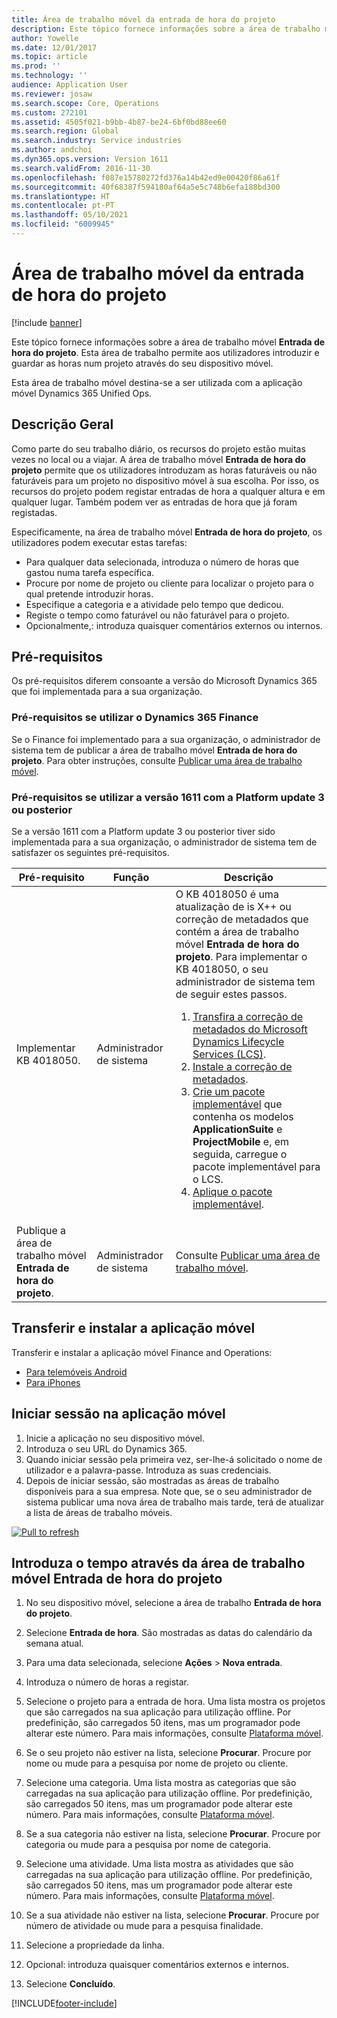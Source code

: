```yaml
---
title: Área de trabalho móvel da entrada de hora do projeto
description: Este tópico fornece informações sobre a área de trabalho móvel da entrada de hora do Projeto. Esta área de trabalho permite aos utilizadores introduzir e guardar as horas num projeto através do seu dispositivo móvel.
author: Yowelle
ms.date: 12/01/2017
ms.topic: article
ms.prod: ''
ms.technology: ''
audience: Application User
ms.reviewer: josaw
ms.search.scope: Core, Operations
ms.custom: 272101
ms.assetid: 4505f021-b9bb-4b87-be24-6bf0bd88ee60
ms.search.region: Global
ms.search.industry: Service industries
ms.author: andchoi
ms.dyn365.ops.version: Version 1611
ms.search.validFrom: 2016-11-30
ms.openlocfilehash: f087e15780272fd376a14b42ed9e00420f86a61f
ms.sourcegitcommit: 40f68387f594180af64a5e5c748b6efa188bd300
ms.translationtype: HT
ms.contentlocale: pt-PT
ms.lasthandoff: 05/10/2021
ms.locfileid: "6009945"
---
```

# <a name="project-time-entry-mobile-workspace"></a>Área de trabalho móvel da entrada de hora do projeto

[!include [banner](../includes/banner.md)]

Este tópico fornece informações sobre a área de trabalho móvel **Entrada de hora do projeto**. Esta área de trabalho permite aos utilizadores introduzir e guardar as horas num projeto através do seu dispositivo móvel.

Esta área de trabalho móvel destina-se a ser utilizada com a aplicação móvel Dynamics 365 Unified Ops. 

## <a name="overview"></a>Descrição Geral
Como parte do seu trabalho diário, os recursos do projeto estão muitas vezes no local ou a viajar. A área de trabalho móvel **Entrada de hora do projeto** permite que os utilizadores introduzam as horas faturáveis ou não faturáveis para um projeto no dispositivo móvel à sua escolha. Por isso, os recursos do projeto podem registar entradas de hora a qualquer altura e em qualquer lugar. Também podem ver as entradas de hora que já foram registadas. 

Especificamente, na área de trabalho móvel **Entrada de hora do projeto**, os utilizadores podem executar estas tarefas:

-   Para qualquer data selecionada, introduza o número de horas que gastou numa tarefa específica.
-   Procure por nome de projeto ou cliente para localizar o projeto para o qual pretende introduzir horas.
-   Especifique a categoria e a atividade pelo tempo que dedicou.
-   Registe o tempo como faturável ou não faturável para o projeto.
-   Opcionalmente,: introduza quaisquer comentários externos ou internos.

## <a name="prerequisites"></a>Pré-requisitos
Os pré-requisitos diferem consoante a versão do Microsoft Dynamics 365 que foi implementada para a sua organização.

### <a name="prerequisites-if-you-use-dynamics-365-finance"></a>Pré-requisitos se utilizar o Dynamics 365 Finance
Se o Finance foi implementado para a sua organização, o administrador de sistema tem de publicar a área de trabalho móvel **Entrada de hora do projeto**. Para obter instruções, consulte [Publicar uma área de trabalho móvel](/dynamics365/fin-ops-core/dev-itpro/mobile-apps/publish-mobile-workspace).

### <a name="prerequisites-if-you-use-version-1611-with-platform-update-3-or-later"></a>Pré-requisitos se utilizar a versão 1611 com a Platform update 3 ou posterior
Se a versão 1611 com a Platform update 3 ou posterior tiver sido implementada para a sua organização, o administrador de sistema tem de satisfazer os seguintes pré-requisitos. 

<table>
<thead>
<tr class="header">
<th>Pré-requisito</th>
<th>Função</th>
<th>Descrição</th>
</tr>
</thead>
<tbody>
<tr class="odd">

<td>Implementar KB 4018050.</td>
<td>Administrador de sistema</td>
<td>O KB 4018050 é uma atualização de is X++ ou correção de metadados que contém a área de trabalho móvel <strong>Entrada de hora do projeto</strong>. Para implementar o KB 4018050, o seu administrador de sistema tem de seguir estes passos.
<ol>
<li><a href="/dynamics365/fin-ops-core/dev-itpro/migration-upgrade/download-hotfix-lcs">Transfira a correção de metadados do Microsoft Dynamics Lifecycle Services (LCS)</a>.</li>
<li><a href="/dynamics365/fin-ops-core/dev-itpro/migration-upgrade/install-metadata-hotfix-package">Instale a correção de metadados</a>.</li>
<li><a href="/dynamics365/fin-ops-core/dev-itpro/deployment/create-apply-deployable-package">Crie um pacote implementável</a> que contenha os modelos <strong>ApplicationSuite</strong> e <strong>ProjectMobile</strong> e, em seguida, carregue o pacote implementável para o LCS.</li>
<li><a href="/dynamics365/fin-ops-core/dev-itpro/deployment/apply-deployable-package-system">Aplique o pacote implementável</a>.</li>

</ol></td>
</tr>
<tr class="even">
<td>Publique a área de trabalho móvel <strong>Entrada de hora do projeto</strong>.</td>
<td>Administrador de sistema</td>
<td>Consulte <a href="/dynamics365/fin-ops-core/dev-itpro/mobile-apps/publish-mobile-workspace">Publicar uma área de trabalho móvel</a>.</td>
</tr>
</tbody>
</table>

## <a name="download-and-install-the-mobile-app"></a>Transferir e instalar a aplicação móvel

Transferir e instalar a aplicação móvel Finance and Operations:

-   [Para telemóveis Android](https://go.microsoft.com/fwlink/?linkid=850662)
-   [Para iPhones](https://go.microsoft.com/fwlink/?linkid=850663)

## <a name="sign-in-to-the-mobile-app"></a>Iniciar sessão na aplicação móvel
1.  Inicie a aplicação no seu dispositivo móvel.
2.  Introduza o seu URL do Dynamics 365.
3.  Quando iniciar sessão pela primeira vez, ser-lhe-á solicitado o nome de utilizador e a palavra-passe. Introduza as suas credenciais.
4.  Depois de iniciar sessão, são mostradas as áreas de trabalho disponíveis para a sua empresa. Note que, se o seu administrador de sistema publicar uma nova área de trabalho mais tarde, terá de atualizar a lista de áreas de trabalho móveis.

[![Pull to refresh](./media/pull-to-refresh-list-of-workspaces-183x300.png)](./media/pull-to-refresh-list-of-workspaces.png)

## <a name="enter-time-by-using-the-project-time-entry-mobile-workspace"></a>Introduza o tempo através da área de trabalho móvel Entrada de hora do projeto
1.  No seu dispositivo móvel, selecione a área de trabalho **Entrada de hora do projeto**.
2.  Selecione **Entrada de hora**. São mostradas as datas do calendário da semana atual.
3.  Para uma data selecionada, selecione **Ações** &gt; **Nova entrada**.
4.  Introduza o número de horas a registar.
5.  Selecione o projeto para a entrada de hora. Uma lista mostra os projetos que são carregados na sua aplicação para utilização offline. Por predefinição, são carregados 50 itens, mas um programador pode alterar este número. Para mais informações, consulte [Plataforma móvel](/dynamics365/fin-ops-core/dev-itpro/mobile-apps/mobile-app-home-page).
6.  Se o seu projeto não estiver na lista, selecione **Procurar**. Procure por nome ou mude para a pesquisa por nome de projeto ou cliente.
7.  Selecione uma categoria. Uma lista mostra as categorias que são carregadas na sua aplicação para utilização offline. Por predefinição, são carregados 50 itens, mas um programador pode alterar este número. Para mais informações, consulte [Plataforma móvel](/dynamics365/fin-ops-core/dev-itpro/mobile-apps/mobile-app-home-page).
8.  Se a sua categoria não estiver na lista, selecione **Procurar**. Procure por categoria ou mude para a pesquisa por nome de categoria.
9.  Selecione uma atividade. Uma lista mostra as atividades que são carregadas na sua aplicação para utilização offline. Por predefinição, são carregados 50 itens, mas um programador pode alterar este número. Para mais informações, consulte [Plataforma móvel](/dynamics365/fin-ops-core/dev-itpro/mobile-apps/mobile-app-home-page).
10. Se a sua atividade não estiver na lista, selecione **Procurar**. Procure por número de atividade ou mude para a pesquisa finalidade.

11. Selecione a propriedade da linha.
12. Opcional: introduza quaisquer comentários externos e internos.
13. Selecione **Concluído**.


[!INCLUDE[footer-include](../includes/footer-banner.md)]